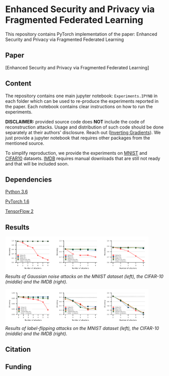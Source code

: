 # Enhanced Security and Privacy via Fragmented Federated Learning
This repository contains PyTorch implementation of the paper: Enhanced Security and Privacy via Fragmented Federated Learning

## Paper 

[Enhanced Security and Privacy via Fragmented Federated Learning]

## Content
The repository contains one main jupyter notebook: `Experiments.IPYNB` in each folder which can be used to re-produce the experiments reported in the paper. Each notebook contains clear instructions on how to run the experiments. 



**DISCLAIMER:** provided source code does **NOT** include the code of reconstruction attacks.
Usage and distribution of such code should be done separately at their authors' disclosure.
Reach out ([Inverting Gradients](https://github.com/JonasGeiping/invertinggradients)). We just provide a jupyter notebook that requires other packages from the mentioned source.

To simplify reproduction, we provide the experiments on [MNIST](http://yann.lecun.com/exdb/mnist/) and [CIFAR10](https://www.cs.toronto.edu/~kriz/cifar.html) datasets.
[IMDB](https://ai.stanford.edu/~amaas/data/sentiment/) requires manual downloads that are still not ready and that will be included soon.
## Dependencies

[Python 3.6](https://www.anaconda.com/download)

[PyTorch 1.6](https://pytorch.org/)

[TensorFlow 2](https://www.tensorflow.org/)


## Results
<img src="Results/mnist_GN.png" width="30%"><img src="Results/cifar10_GN.png" width="30%"><img src="Results/imdb_GN.png" width="30%">
*Results of Gaussian noise attacks on the MNIST dataset (left), the CIFAR-10 (middle) and the IMDB (right).*

<img src="Results/mnist_LF_class(9).png" width="30%"><img src="Results/cicar10_LF_class(cat).png" width="30%"><img src="Results/imdb_LF_class(positive).png" width="30%">
*Results of label-flipping attacks on the MNIST dataset (left), the CIFAR-10 (middle) and the IMDB (right).*
## Citation 



## Funding

